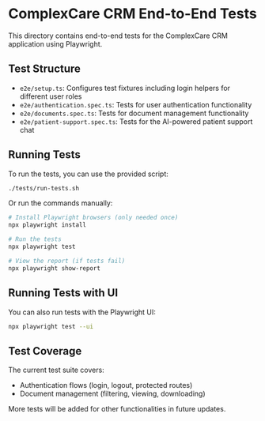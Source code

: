 # ComplexCare CRM End-to-End Tests

This directory contains end-to-end tests for the ComplexCare CRM application using Playwright.

## Test Structure

- `e2e/setup.ts`: Configures test fixtures including login helpers for different user roles
- `e2e/authentication.spec.ts`: Tests for user authentication functionality
- `e2e/documents.spec.ts`: Tests for document management functionality
- `e2e/patient-support.spec.ts`: Tests for the AI-powered patient support chat

## Running Tests

To run the tests, you can use the provided script:

```bash
./tests/run-tests.sh
```

Or run the commands manually:

```bash
# Install Playwright browsers (only needed once)
npx playwright install

# Run the tests
npx playwright test

# View the report (if tests fail)
npx playwright show-report
```

## Running Tests with UI

You can also run tests with the Playwright UI:

```bash
npx playwright test --ui
```

## Test Coverage

The current test suite covers:

- Authentication flows (login, logout, protected routes)
- Document management (filtering, viewing, downloading)

More tests will be added for other functionalities in future updates.
